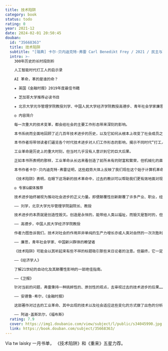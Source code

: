 ```yaml
---
title: 技术陷阱
category: book
status: todo
rating: 0
year: 2021-12
date: 2024-02-01 20:50:45
douban:
  id: "35668363"
  title: 技术陷阱
  subtitle: "[瑞典] 卡尔·贝内迪克特·弗雷 Carl Benedikt Frey / 2021 / 民主与建设出版社"
  intro: >-
    300年历史的长时段剖析

    人工智能时代打工人的启示录

    AI 革命，革的是谁的命？

    ★ 英国《金融时报》2019年度最佳书籍

    ★ 芝加哥大学推荐必读书目

    ★ 北京大学光华管理学院教授刘学、中国人民大学经济学院教授高德步、青年社会学家廉思重磅推荐

    ◎ 内容简介

    每一次重大的技术变革，都会给社会的主要工作形态带来深刻的影响。

    本书系统而全面地回顾了近几百年技术进步的历史，以及它如何从根本上改变了社会成员之间的经济和政治权力分配。

    本书作者将带领读者们遍览各个时代技术进步对人们工作形态的影响，揭示不同时代“打工人”的处境，并最终将目光转向未来，试图分析当前的AI革命将对我们的工作造成何种影响，以及我们该如何做出应对。作者力图说明，技术进步对收入造成何种影响，将决定人们对它的态度。

    工业革命是历史上的重大时刻，但当时几乎没有人意识到它的巨大后果。

    正如本书所表明的那样，工业革命从长远来看创造了前所未有的财富和繁荣，但机械化的直接后果对大量人口来说是毁灭性的。中等收入岗位减少，工资停滞不前，劳动收入占比下降，利润激增，经济不平等加剧。

    本书作者卡尔·贝内迪克特·弗雷证明，这些趋势大体上反映了我们现在这个始于计算机革命的自动化时代的趋势。正如工业革命最终为社会带来非同寻常的利益一样，人工智能系统也有潜力做到这一点。

    《技术陷阱》表明，在眼下这场新的技术革命中，过去的教训可以帮助我们更有效地面对现在的状况。

    ◎ 专家&媒体推荐

    技术进步始终被视为推动社会进步的正义力量。即便颠覆性创新颠覆了许多产业、职业，经济学家依旧坚信，这是社会进步不可避免的代价。本书透过漫长的历史镜头，聚焦到“取代技术”对社会结构、经济结构的冲击，揭示了技术进步并不完美的一面，并对相关政策进行反思，值得反复研读。

    —— 刘学，北京大学光华管理学院副院长、教授

    技术进步的本质就是创造性毁灭。创造是永恒的，能带给人类以福祉，而毁灭是暂时的，但也会给社会带来撕裂性伤痛。这种伤痛正是“技术陷阱”的根源。……技术进步是永恒的，但也需要“间歇”，而我们也需要在“间歇”中思考。《技术陷阱》正是这种思考。

    —— 高德步，中国人民大学经济学院教授

    作者力图告诉我们，技术对社会的作用并非单纯的生产力增长亦或人类对自然的一次次胜利，而是呈现出更复杂的劳动分工的变化、生活方式的改变、政治力量的更迭乃至国际关系的调整。……本书不仅是一部技术变革史，更是一部社会分层史、劳工演进史和制度变迁史。对中国的现代化进程而言，如何处理好技术引发的短期变量和长期变量，本书带给我们的启发和思考无疑是极为深刻的。

    —— 廉思，青年社会学家、中国新兴群体的瞭望者

    《技术陷阱》可能会以其听起来有些不祥的标题吸引那些末日论者的注意。但最终，它一定会让每一个读过它的人振奋起来。

    ——《经济学人》

    了解21世纪的自动化及其颠覆性影响的一部绝佳指南。

    ——《卫报》

    针对当前的问题，弗雷秉持一种挑衅性的、原创性的观点，去审视过去的技术进步的后果……他的工作，向着批量生产和人工智能迈出了一大步。

    —— 安德鲁·希尔，《金融时报》

    这部著作对过去的工业革命、其中出现的技术以及社会适应这些变化的方式做了出色的分析。

    —— 阿迪·盖斯凯尔，《福布斯》
  rating: 7.9
  cover: https://img1.doubanio.com/view/subject/l/public/s34045990.jpg
  link: https://book.douban.com/subject/35668363/
---
```


Via tw laisky 一月书单，
《技术陷阱》和《重来》五星力荐。